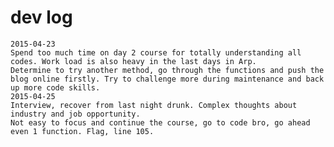 # dev log

	2015-04-23  
	Spend too much time on day 2 course for totally understanding all codes. Work load is also heavy in the last days in Arp.  
	Determine to try another method, go through the functions and push the blog online firstly. Try to challenge more during maintenance and back up more code skills.  
	2015-04-25
	Interview, recover from last night drunk. Complex thoughts about industry and job opportunity.  
	Not easy to focus and continue the course, go to code bro, go ahead even 1 function. Flag, line 105.